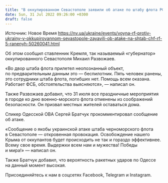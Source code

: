 ```yaml
---
title: "В оккупированном Севастополе заявили об атаке по штабу флота РФ, пятеро сотрудников ранены"
date: Sun, 31 Jul 2022 09:26:00 +0300
draft: false
---
```

Источник: Новое Время https://nv.ua/ukraine/events/voyna-rf-protiv-ukrainy-v-okkupirovannom-sevastopole-zayavili-ob-atake-na-shtab-chf-rf-5-ranenyh-50260041.html


 Об этом сообщил ставленник Кремля, так называемый «губернатор» оккупированного Севастополя Михаил Развожаев.

«Во двор штаба флота прилетел неопознанный объект, по предварительным данным это — беспилотник. Пять человек ранены, это сотрудники штаба флота, погибших нет. Помощь всем оказана. Работает ФСБ, обстоятельства выясняются», — написал он.

 Также Развожаев добавил, что 31 июля все праздничные мероприятия в городе ко дню военно-морского флота отменены из соображений безопасности. Он призвал местных жителей оставаться дома.

Спикер Одесской ОВА Сергей Братчук прокомментировал сообщение об атаке.

«Сообщение о якобы украинской атаке штаба черноморского флота в Севастополе — откровенная провокация. Освобождение нашего Крыма от оккупантов будет происходить не так и гораздо эффективнее. Всему свое время. Выдержки всем нам и мужества! Победы и мира!» — написал он.

Также Братчук добавил, что вероятность ракетных ударов по Одессе на данный момент высокая.

Присоединяйтесь к нам в соцсетях Facebook, Telegram и Instagram.
